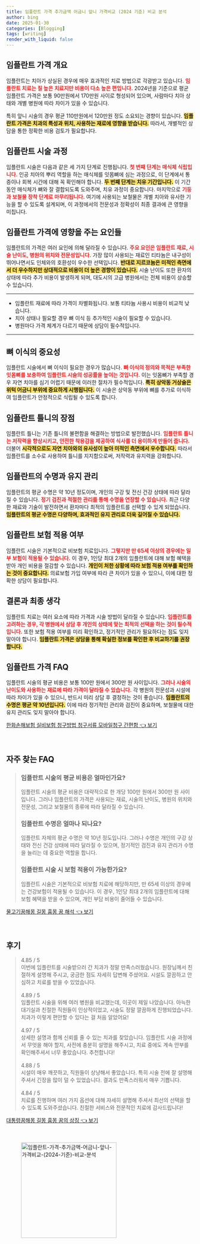 ```yaml
---
title: 임플란트 가격 추가금액 어금니 앞니 가격비교 (2024 기준) 비교 분석
author: bing
date: 2025-01-30
categories: [Blogging]
tags: [writing]
render_with_liquid: false
---
```



<h2 id='implant_price_overview'>임플란트 가격 개요</h2>

<p>임플란트는 치아가 상실된 경우에 매우 효과적인 치료 방법으로 각광받고 있습니다. <b><span style="color: #ee2323;">임플란트 치료는 질 높은 치료지만 비용이 다소 높은 편입니다.</span></b> 2024년을 기준으로 평균 임플란트 가격은 보통 90만원에서 170만원 사이로 형성되어 있으며, 사람마다 치아 상태와 개별 병원에 따라 차이가 있을 수 있습니다. </p> <p>특히 앞니 시술의 경우 평균 110만원에서 120만원 정도 소요되는 경향이 있습니다. <b><span style="background-color: #ffe066;">임플란트 가격은 치과의 특성과 위치, 사용하는 재료에 영향을 받습니다.</span></b> 따라서, 개별적인 상담을 통한 정확한 비용 검토가 필요합니다.</p>

<h2 id='implant_procedure'>임플란트 시술 과정</h2>

<p>임플란트 시술은 다음과 같은 세 가지 단계로 진행됩니다.  <b><span style="color: #ee2323;">첫 번째 단계는 매식체 식립입니다.</span></b> 인공 치아의 뿌리 역할을 하는 매식체를 잇몸뼈에 심는 과정으로, 이 단계에서 통증이나 회복 시간에 대해 꼭 확인해야 합니다. <b><span style="background-color: #ffe066;">두 번째 단계는 치유 기간입니다.</span></b> 이 기간 동안 매식체가 뼈와 잘 결합되도록 도와주며, 치유 과정이 중요합니다. 마지막으로 <b><span style="color: #ee2323;">기둥과 보철물 장착 단계로 마무리됩니다.</span></b> 여기에 사용되는 보철물은 개별 치아와 유사한 기능을 할 수 있도록 설계되며, 이 과정에서의 전문성과 정확성이 최종 결과에 큰 영향을 미칩니다.</p>

<h2 id='factors_affecting_impex_price'>임플란트 가격에 영향을 주는 요인들</h2>

<p>임플란트의 가격은 여러 요인에 의해 달라질 수 있습니다. <b><span style="color: #ee2323;">주요 요인은 임플란트 재료, 시술 난이도, 병원의 위치와 전문성입니다.</span></b> 가장 많이 사용되는 재료인 티타늄은 내구성이 뛰어나면서도 인체와의 호환성이 우수한 선택입니다. <b><span style="background-color: #ffe066;">반대로 지르코늄은 미적인 측면에서 더 우수하지만 상대적으로 비용이 더 높은 경향이 있습니다.</span></b> 시술 난이도 또한 환자의 상태에 따라 추가 비용이 발생하게 되며, 대도시의 고급 병원에서는 전체 비용이 상승할 수 있습니다.</p>

<hr />

<ul>
    <li>임플란트 재료에 따라 가격이 차별화됩니다. 보통 티타늄 사용시 비용이 비교적 낮습니다.</li>
    <li>치아 상태나 필요할 경우 뼈 이식 등 추가적인 시술이 필요할 수 있습니다.</li>
    <li>병원마다 가격 체계가 다르기 때문에 상담이 필수적입니다.</li>
</ul>

<hr />

<h2 id='bone_grafting_importance'>뼈 이식의 중요성</h2>

<p>임플란트 시술에서 뼈 이식이 필요한 경우가 많습니다. <b><span style="color: #ee2323;">뼈 이식의 정의와 목적은 부족한 잇몸뼈를 보충하여 임플란트 시술의 성공률을 높이는 것입니다.</span></b> 이는 잇몸뼈가 부족할 경우 자연 치아를 심기 어렵기 때문에 이러한 절차가 필수적입니다. <b><span style="background-color: #ffe066;">특히 상악동 거상술은 위턱 어금니 부위에 중요하게 시행됩니다.</span></b> 이 시술은 상악동 부위에 뼈를 추가로 이식하여 임플란트가 안정적으로 식립될 수 있도록 합니다.</p>

<h2 id='implant_denture_advantages'>임플란트 틀니의 장점</h2>

<p>임플란트 틀니는 기존 틀니의 불편함을 해결하는 방법으로 발전했습니다. <b><span style="color: #ee2323;">임플란트 틀니는 저작력을 향상시키고, 안전한 착용감을 제공하여 식사를 더 용이하게 만들어 줍니다.</span></b> 더불어 <b><span style="background-color: #ffe066;">시각적으로도 자연 치아와의 유사성이 높아 미적인 측면에서 우수합니다.</span></b> 따라서 임플란트를 소수로 사용하여 틀니를 지지함으로써, 저작력과 유지력을 강화합니다.</p>

<h2 id='implant_lifespan'>임플란트의 수명과 유지 관리</h2>

<p>임플란트의 평균 수명은 약 10년 정도이며, 개인의 구강 및 전신 건강 상태에 따라 달라질 수 있습니다. <b><span style="color: #ee2323;">정기 검진과 적절한 관리를 통해 수명을 연장할 수 있습니다.</span></b> 최근 다양한 재료와 기술이 발전하면서 환자마다 최적의 임플란트를 선택할 수 있게 되었습니다. <b><span style="background-color: #ffe066;">임플란트의 평균 수명은 다양하며, 효과적인 유지 관리로 더욱 길어질 수 있습니다.</span></b></p>

<h2 id='insurance_coverage'>임플란트 보험 적용 여부</h2>

<p>임플란트 시술은 기본적으로 비보험 치료입니다. <b><span style="color: #ee2323;">그렇지만 만 65세 이상의 경우에는 일부 보험이 적용될 수 있습니다.</span></b> 이 경우, 1인당 최대 2개의 임플란트에 대해 보험 혜택을 받아 개인 비용을 절감할 수 있습니다. <b><span style="background-color: #ffe066;">개인이 처한 상황에 따라 보험 적용 여부를 확인하는 것이 중요합니다.</span></b> 의료보험 가입 여부에 따라 큰 차이가 있을 수 있으니, 이에 대한 정확한 상담이 필요합니다.</p>

<h2 id='final_thoughts'>결론과 최종 생각</h2>

<p>임플란트 치료는 여러 요소에 따라 가격과 시술 방법이 달라질 수 있습니다. <b><span style="color: #ee2323;">임플란트를 고려하는 경우, 각 병원에서 상담 후 개인의 상태에 맞는 최적의 선택을 하는 것이 필수적입니다.</span></b> 또한 보험 적용 여부를 미리 확인하고, 정기적인 관리가 필요하다는 점도 잊지 말아야 합니다. <b><span style="background-color: #ffe066;">임플란트 가격은 상담을 통해 확실한 정보를 확인한 후 비교하기를 권장합니다.</span></b></p>

<h2 id='faq_implants'>임플란트 가격 FAQ</h2>

<p>임플란트 시술의 평균 비용은 보통 100만 원에서 300만 원 사이입니다. <b><span style="color: #ee2323;">그러나 시술의 난이도와 사용하는 재료에 따라 가격이 달라질 수 있습니다.</span></b> 각 병원의 전문성과 시설에 따라 차이가 있을 수 있으니, 반드시 미리 상담 후 결정하는 것이 좋습니다. <b><span style="background-color: #ffe066;">임플란트의 수명은 평균 약 10년입니다.</span></b> 이에 따라 정기적인 관리와 검진이 중요하며, 보철물에 대한 유지 관리도 잊지 말아야 합니다.</p>


<p><a class="click-button" title="한화손해보험 실비보험 청구방법 청구서류 모바일청구 간편함" href="https://24nara.github.io/posts/%ED%95%9C%ED%99%94%EC%86%90%ED%95%B4%EB%B3%B4%ED%97%98-%EC%8B%A4%EB%B9%84%EB%B3%B4%ED%97%98-%EC%B2%AD%EA%B5%AC%EB%B0%A9%EB%B2%95-%EC%B2%AD%EA%B5%AC%EC%84%9C%EB%A5%98-%EB%AA%A8%EB%B0%94%EC%9D%BC%EC%B2%AD%EA%B5%AC-%EA%B0%84%ED%8E%B8%ED%95%A8/" rel="dofollow">한화손해보험 실비보험 청구방법 청구서류 모바일청구 간편함 👈 보기</a></p><br>
<h2 id='자주_찾는_FAQ'>자주 찾는 FAQ</h2>
<div itemscope="" itemtype="https://schema.org/FAQPage"> 
<blockquote> 
<div itemscope="" itemprop="mainEntity" itemtype="https://schema.org/Question"> 
<h3 itemprop="name">임플란트 시술의 평균 비용은 얼마인가요?</h3> 
<div itemscope="" itemprop="acceptedAnswer" itemtype="https://schema.org/Answer"> 
<span itemprop="text"> 
<p>임플란트 시술의 평균 비용은 대략적으로 한 개당 100만 원에서 300만 원 사이입니다. 그러나 임플란트의 가격은 사용되는 재료, 시술의 난이도, 병원의 위치와 전문성, 그리고 보철물의 종류에 따라 달라질 수 있습니다.</p> 
</span> 
</div> 
</div> 

<div itemscope="" itemprop="mainEntity" itemtype="https://schema.org/Question"> 
<h3 itemprop="name">임플란트 수명은 얼마나 되나요?</h3> 
<div itemscope="" itemprop="acceptedAnswer" itemtype="https://schema.org/Answer"> 
<span itemprop="text"> 
<p>임플란트 자체의 평균 수명은 약 10년 정도입니다. 그러나 수명은 개인의 구강 상태와 전신 건강 상태에 따라 달라질 수 있으며, 정기적인 검진과 유지 관리가 수명을 늘리는 데 중요한 역할을 합니다.</p> 
</span> 
</div> 
</div> 

<div itemscope="" itemprop="mainEntity" itemtype="https://schema.org/Question"> 
<h3 itemprop="name">임플란트 시술 시 보험 적용이 가능한가요?</h3> 
<div itemscope="" itemprop="acceptedAnswer" itemtype="https://schema.org/Answer"> 
<span itemprop="text"> 
<p>임플란트 시술은 기본적으로 비보험 치료에 해당하지만, 만 65세 이상의 경우에는 건강보험이 적용될 수 있습니다. 이 경우, 1인당 최대 2개의 임플란트에 대해 보험 혜택을 받을 수 있으며, 개인 부담 비용이 줄어들 수 있습니다.</p> 
</span> 
</div> 
</div> 
</blockquote> 
</div>
<p><a class="click-button" title="물고기꿈해몽 길몽 흉몽 꿈 해석" href="https://24nara.github.io/posts/%EB%AC%BC%EA%B3%A0%EA%B8%B0%EA%BF%88%ED%95%B4%EB%AA%BD-%EA%B8%B8%EB%AA%BD-%ED%9D%89%EB%AA%BD-%EA%BF%88-%ED%95%B4%EC%84%9D/" rel="dofollow">물고기꿈해몽 길몽 흉몽 꿈 해석 👈 보기</a></p><br>
<h2 id='후기'>후기</h2>
<div itemscope itemtype="https://schema.org/Product">
  <blockquote>
  <div itemprop="review" itemscope itemtype="https://schema.org/Review">
      <div itemprop="reviewRating" itemscope itemtype="https://schema.org/Rating"> <span itemprop="ratingValue">4.85</span> / <span itemprop="bestRating">5</span> </div>
      <span itemprop="reviewBody">이번에 임플란트를 시술받으러 간 치과가 정말 만족스러웠습니다. 원장님께서 친절하게 설명해 주시고, 궁금한 점도 자세히 답변해 주셨어요. 시설도 깔끔하고 안심하고 치료를 받을 수 있었습니다.</span>
  </div>
  <br>
  <div itemprop="review" itemscope itemtype="https://schema.org/Review">
      <div itemprop="reviewRating" itemscope itemtype="https://schema.org/Rating"> <span itemprop="ratingValue">4.89</span> / <span itemprop="bestRating">5</span> </div>
      <span itemprop="reviewBody">임플란트 시술을 위해 여러 병원을 비교했는데, 이곳이 제일 나았습니다. 아늑한 대기실과 친절한 직원들이 인상적이었고, 시술도 정말 깔끔하게 진행되었습니다. 치과가 이렇게 편안할 수 있다는 걸 처음 알았어요!</span>
  </div>
  <br>
  <div itemprop="review" itemscope itemtype="https://schema.org/Review">
      <div itemprop="reviewRating" itemscope itemtype="https://schema.org/Rating"> <span itemprop="ratingValue">4.97</span> / <span itemprop="bestRating">5</span> </div>
      <span itemprop="reviewBody">상세한 설명과 함께 신뢰를 줄 수 있는 치과를 찾았습니다. 임플란트 시술 과정에서 무엇을 해야 할지, 사전에 충분히 설명을 해주시고, 치료 중에도 계속 안부를 확인해주셔서 너무 좋았습니다. 추천합니다!</span>
  </div>
  <br>
  <div itemprop="review" itemscope itemtype="https://schema.org/Review">
      <div itemprop="reviewRating" itemscope itemtype="https://schema.org/Rating"> <span itemprop="ratingValue">4.88</span> / <span itemprop="bestRating">5</span> </div>
      <span itemprop="reviewBody">시설이 매우 깨끗하고, 직원들이 상냥해서 좋았습니다. 특히 시술 전에 잘 설명해주셔서 긴장을 많이 덜 수 있었습니다. 결과도 만족스러워서 매우 기쁩니다.</span>
  </div>
  <br>
  <div itemprop="review" itemscope itemtype="https://schema.org/Review">
      <div itemprop="reviewRating" itemscope itemtype="https://schema.org/Rating"> <span itemprop="ratingValue">4.84</span> / <span itemprop="bestRating">5</span> </div>
      <span itemprop="reviewBody">치료를 진행하며 여러 가지 옵션에 대해 자세히 설명해 주셔서 최선의 선택을 할 수 있도록 도와주셨습니다. 친절한 서비스와 전문적인 치료에 감사드립니다!</span>
  </div>
  </blockquote>
</div>
<p><a class="click-button" title="대통령꿈해몽 길몽 흉몽 꿈의 상징" href="https://24nara.github.io/posts/%EB%8C%80%ED%86%B5%EB%A0%B9%EA%BF%88%ED%95%B4%EB%AA%BD-%EA%B8%B8%EB%AA%BD-%ED%9D%89%EB%AA%BD-%EA%BF%88%EC%9D%98-%EC%83%81%EC%A7%95/" rel="dofollow">대통령꿈해몽 길몽 흉몽 꿈의 상징 👈 보기</a></p><br>
<figure class="image"><img src="https://24nara.github.io/assets/img/thumbnail/임플란트-가격-추가금액-어금니-앞니-가격비교-(2024-기준)-비교-분석.webp" alt="임플란트-가격-추가금액-어금니-앞니-가격비교-(2024-기준)-비교-분석" width="256" height="256"></figure>